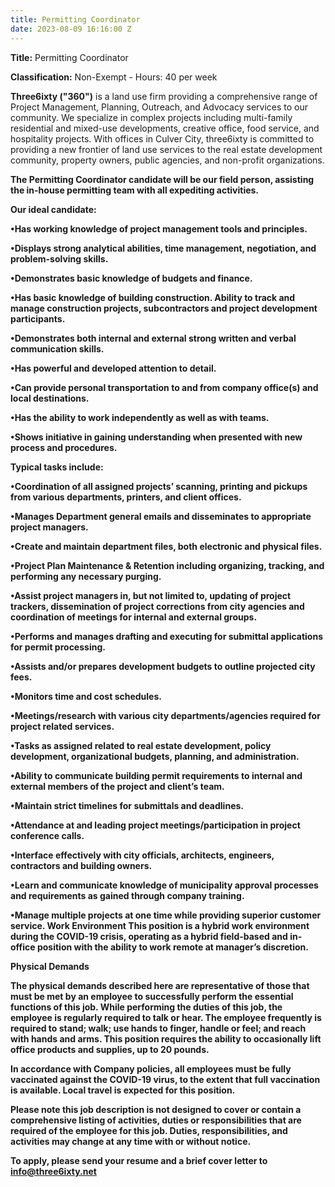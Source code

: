 ```yaml
---
title: Permitting Coordinator
date: 2023-08-09 16:16:00 Z
---
```



**Title:**  Permitting Coordinator

**Classification:** Non-Exempt - Hours: 40 per week

**Three6ixty ("360")** is a land use firm providing a comprehensive range of Project Management, Planning, Outreach, and Advocacy services to our community. We specialize in complex projects including multi-family residential and mixed-use developments, creative office, food service, and hospitality projects. With offices in Culver City, three6ixty is committed to providing a new frontier of land use services to the real estate development community, property owners, public agencies, and non-profit organizations.

**The Permitting Coordinator candidate will be our field person, assisting the in-house permitting team with all expediting activities.**

**Our ideal candidate:**

**•Has working knowledge of project management tools and principles.**

**•Displays strong analytical abilities, time management, negotiation, and problem-solving skills.**

**•Demonstrates basic knowledge of budgets and finance.**

**•Has basic knowledge of building construction. Ability to track and manage construction projects, subcontractors and project development participants.**

**•Demonstrates both internal and external strong written and verbal communication skills.**

**•Has powerful and developed attention to detail.**

**•Can provide personal transportation to and from company office(s) and local destinations.**

**•Has the ability to work independently as well as with teams.**

**•Shows initiative in gaining understanding when presented with new process and procedures.**

**Typical tasks include:**

**•Coordination of all assigned projects’ scanning, printing and pickups from various departments, printers, and client offices.**

**•Manages Department general emails and disseminates to appropriate project managers.**

**•Create and maintain department files, both electronic and physical files.**

**•Project Plan Maintenance & Retention including organizing, tracking, and performing any necessary purging.**

**•Assist project managers in, but not limited to, updating of project trackers, dissemination of project corrections from city agencies and coordination of meetings for internal and external groups.**

**•Performs and manages drafting and executing for submittal applications for permit processing.**

**•Assists and/or prepares development budgets to outline projected city fees.**

**•Monitors time and cost schedules.**

**•Meetings/research with various city departments/agencies required for project related services.**

**•Tasks as assigned related to real estate development, policy development, organizational budgets, planning, and administration.**

**•Ability to communicate building permit requirements to internal and external members of the project and client’s team.**

**•Maintain strict timelines for submittals and deadlines.**

**•Attendance at and leading project meetings/participation in project conference calls.**

**•Interface effectively with city officials, architects, engineers, contractors and building owners.**

**•Learn and communicate knowledge of municipality approval processes and requirements as gained through company training.**

**•Manage multiple projects at one time while providing superior customer service.
Work Environment This position is a hybrid work environment during the COVID-19 crisis, operating as a hybrid field-based and in-office position with the ability to work remote at manager’s discretion.**

**Physical Demands**

**The physical demands described here are representative of those that must be met by an employee to successfully perform the essential functions of this job. While performing the duties of this job, the employee is regularly required to talk or hear. The employee frequently is required to stand; walk; use hands to finger, handle or feel; and reach with hands and arms. This position requires the ability to occasionally lift office products and supplies, up to 20 pounds.**

**In accordance with Company policies, all employees must be fully vaccinated against the COVID-19 virus, to the extent that full vaccination is available.
Local travel is expected for this position.**

**Please note this job description is not designed to cover or contain a comprehensive listing of activities, duties or responsibilities that are required of the employee for this job. Duties, responsibilities, and activities may change at any time with or without notice.** 

**To apply, please send your resume and a brief cover letter to info@three6ixty.net**